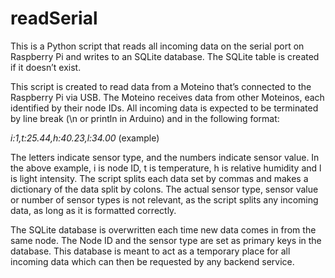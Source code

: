 # readSerial

This is a Python script that reads all incoming data on the serial port on Raspberry Pi and writes to an SQLite database. The SQLite table is created if it doesn’t exist.

This script is created to read data from a Moteino that’s connected to the Raspberry Pi via USB. The Moteino receives data from other Moteinos, each identified by their node IDs. All incoming data is expected to be terminated by line break (\n or println in Arduino) and in the following format:

<i>i:1,t:25.44,h:40.23,l:34.00</i> (example)

The letters indicate sensor type, and the numbers indicate sensor value. In the above example, i is node ID, t is temperature, h is relative humidity and l is light intensity. The script splits each data set by commas and makes a dictionary of the data split by colons. The actual sensor type, sensor value or number of sensor types is not relevant, as the script splits any incoming data, as long as it is formatted correctly.

The SQLite database is overwritten each time new data comes in from the same node. The Node ID and the sensor type are set as primary keys in the database. This database is meant to act as a temporary place for all incoming data which can then be requested by any backend service.
